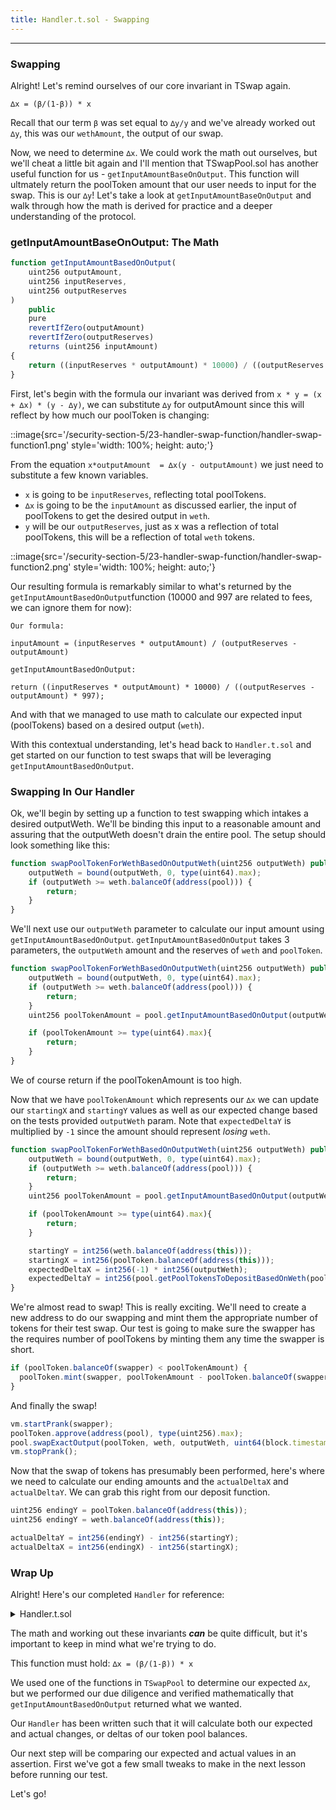 ```yaml
---
title: Handler.t.sol - Swapping
---
```


---

### Swapping

Alright! Let's remind ourselves of our core invariant in TSwap again.

```
∆x = (β/(1-β)) * x
```

Recall that our term `β` was set equal to `∆y/y` and we've already worked out `∆y`, this was our `wethAmount`, the output of our swap.

Now, we need to determine `∆x`. We could work the math out ourselves, but we'll cheat a little bit again and I'll mention that TSwapPool.sol has another useful function for us - `getInputAmountBaseOnOutput`. This function will ultmately return the poolToken amount that our user needs to input for the swap. This is our `∆y`! Let's take a look at `getInputAmountBaseOnOutput` and walk through how the math is derived for practice and a deeper understanding of the protocol.

### getInputAmountBaseOnOutput: The Math

```js
function getInputAmountBasedOnOutput(
    uint256 outputAmount,
    uint256 inputReserves,
    uint256 outputReserves
)
    public
    pure
    revertIfZero(outputAmount)
    revertIfZero(outputReserves)
    returns (uint256 inputAmount)
{
    return ((inputReserves * outputAmount) * 10000) / ((outputReserves - outputAmount) * 997);
}
```

First, let's begin with the formula our invariant was derived from `x * y = (x + ∆x) * (y - ∆y)`, we can substitute `∆y` for outputAmount since this will reflect by how much our poolToken is changing:

::image{src='/security-section-5/23-handler-swap-function/handler-swap-function1.png' style='width: 100%; height: auto;'}

From the equation `x*outputAmount  = ∆x(y - outputAmount)` we just need to substitute a few known variables.

- `x` is going to be `inputReserves`, reflecting total poolTokens.
- `∆x` is going to be the `inputAmount` as discussed earlier, the input of poolTokens to get the desired output in `weth`.
- `y` will be our `outputReserves`, just as x was a reflection of total poolTokens, this will be a reflection of total `weth` tokens.

::image{src='/security-section-5/23-handler-swap-function/handler-swap-function2.png' style='width: 100%; height: auto;'}

Our resulting formula is remarkably similar to what's returned by the `getInputAmountBasedOnOutput`function (10000 and 997 are related to fees, we can ignore them for now):

```
Our formula:

inputAmount = (inputReserves * outputAmount) / (outputReserves - outputAmount)

getInputAmountBasedOnOutput:

return ((inputReserves * outputAmount) * 10000) / ((outputReserves - outputAmount) * 997);
```

And with that we managed to use math to calculate our expected input (poolTokens) based on a desired output (`weth`).

With this contextual understanding, let's head back to `Handler.t.sol` and get started on our function to test swaps that will be leveraging `getInputAmountBasedOnOutput`.

### Swapping In Our Handler

Ok, we'll begin by setting up a function to test swapping which intakes a desired outputWeth. We'll be binding this input to a reasonable amount and assuring that the outputWeth doesn't drain the entire pool. The setup should look something like this:

```js
function swapPoolTokenForWethBasedOnOutputWeth(uint256 outputWeth) public {
    outputWeth = bound(outputWeth, 0, type(uint64).max);
    if (outputWeth >= weth.balanceOf(address(pool))) {
        return;
    }
}
```

We'll next use our `outputWeth` parameter to calculate our input amount using `getInputAmountBasedOnOutput`. `getInputAmountBasedOnOutput` takes 3 parameters, the `outputWeth` amount and the reserves of `weth` and `poolToken`.

```js
function swapPoolTokenForWethBasedOnOutputWeth(uint256 outputWeth) public {
    outputWeth = bound(outputWeth, 0, type(uint64).max);
    if (outputWeth >= weth.balanceOf(address(pool))) {
        return;
    }
    uint256 poolTokenAmount = pool.getInputAmountBasedOnOutput(outputWeth, poolToken.balanceOf(address(pool)), weth.balanceOf(address(pool)));

    if (poolTokenAmount >= type(uint64).max){
        return;
    }
}
```

We of course return if the poolTokenAmount is too high.

Now that we have `poolTokenAmount` which represents our `∆x` we can update our `startingX` and `startingY` values as well as our expected change based on the tests provided `outputWeth` param. Note that `expectedDeltaY` is multiplied by `-1` since the amount should represent _losing_ `weth`.

```js
function swapPoolTokenForWethBasedOnOutputWeth(uint256 outputWeth) public {
    outputWeth = bound(outputWeth, 0, type(uint64).max);
    if (outputWeth >= weth.balanceOf(address(pool))) {
        return;
    }
    uint256 poolTokenAmount = pool.getInputAmountBasedOnOutput(outputWeth, poolToken.balanceOf(address(pool)), weth.balanceOf(address(pool)));

    if (poolTokenAmount >= type(uint64).max){
        return;
    }

    startingY = int256(weth.balanceOf(address(this)));
    startingX = int256(poolToken.balanceOf(address(this)));
    expectedDeltaX = int256(-1) * int256(outputWeth);
    expectedDeltaY = int256(pool.getPoolTokensToDepositBasedOnWeth(poolTokenAmount));
}
```

We're almost read to swap! This is really exciting. We'll need to create a new address to do our swapping and mint them the appropriate number of tokens for their test swap. Our test is going to make sure the swapper has the requires number of poolTokens by minting them any time the swapper is short.

```js
if (poolToken.balanceOf(swapper) < poolTokenAmount) {
  poolToken.mint(swapper, poolTokenAmount - poolToken.balanceOf(swapper) + 1);
}
```

And finally the swap!

```js
vm.startPrank(swapper);
poolToken.approve(address(pool), type(uint256).max);
pool.swapExactOutput(poolToken, weth, outputWeth, uint64(block.timestamp));
vm.stopPrank();
```

Now that the swap of tokens has presumably been performed, here's where we need to calculate our ending amounts and the `actualDeltaX` and `actualDeltaY`. We can grab this right from our deposit function.

```js
uint256 endingY = poolToken.balanceOf(address(this));
uint256 endingY = weth.balanceOf(address(this));

actualDeltaY = int256(endingY) - int256(startingY);
actualDeltaX = int256(endingX) - int256(startingX);
```

### Wrap Up

Alright! Here's our completed `Handler` for reference:

<details>
<summary>Handler.t.sol</summary>

```js
// SPDX-License-Identifier: MIT

pragma solidity ^0.8.20;

import { Test, console2 } from "forge-std/Test.sol";
import { TSwapPool } from "../../src/TSwapPool.sol";
import { ERC20Mock } from "../mocks/ERC20Mock.sol";

contract Handler is Test {
    TSwapPool pool;
    ERC20Mock weth;
    ERC20Mock poolToken;

    address liquidityProvider = makeAddr("lp");
    address swapper = makeAddr("swapper");

    // Ghost Variables - variables that only exist in our Handler
    int256 public actualDeltaY;
    int256 public expectedDeltaY;

    int256 public actualDeltaX;
    int256 public expectedDeltaX;

    int256 public startingX;
    int256 public startingY;

    constructor(TSwapPool _pool) {
        pool = _pool;
        weth = ERC20Mock(_pool.getWeth());
        poolToken = ERC20Mock(_pool.getPoolToken());
    }

    function deposit(uint256 wethAmount) public {
        wethAmount = bound(wethAmount, 0, weth.balanceOf(address(pool)));

        startingY = int256(poolToken.balanceOf(address(pool)));
        startingX = int256(weth.balanceOf(address(pool)));

        expectedDeltaX = int256(wethAmount);
        expectedDeltaY = int256(pool.getPoolTokensToDepositBasedOnWeth(wethAmount));

        vm.startPrank(liquidityProvider);
        weth.mint(liquidityProvider, wethAmount);
        poolToken.mint(liquidityProvider, uint256(expectedDeltaX));
        weth.approve(address(pool), type(uint256).max);
        poolToken.approve(address(pool), type(uint256).max);

        // Deposit
        pool.deposit(wethAmount, 0, uint256(expectedDeltaX), uint64(block.timestamp));
        vm.stopPrank();

        uint256 endingX = poolToken.balanceOf(address(pool));
        uint256 endingY = weth.balanceOf(address(pool));

        // sell tokens == x == poolTokens
        actualDeltaY = int256(endingX) - int256(startingY);
        actualDeltaX = int256(endingY) - int256(startingX);
    }

    function swapPoolTokenForWethBasedOnOutputWeth(uint256 outputWeth) public {
        if (weth.balanceOf(address(pool)) <= pool.getMinimumWethDepositAmount()) {
            return;
        }
        outputWeth = bound(outputWeth, pool.getMinimumWethDepositAmount(), type(uint64).max);
        if (outputWeth >= weth.balanceOf(address(pool))) {
            return;
        }
        uint256 poolTokenAmount = pool.getInputAmountBasedOnOutput(
            outputWeth, poolToken.balanceOf(address(pool)), type(uint64).max);

        startingY = int256(poolToken.balanceOf(address(pool)));
        startingX = int256(weth.balanceOf(address(pool)));

        expectedDeltaX = int256(-1) * int256(outputWeth);
        expectedDeltaY = int256(poolTokenAmount);

        if (poolToken.balanceOf(swapper) < poolTokenAmount) {
            poolToken.mint(swapper, poolTokenAmount - poolToken.balanceOf(swapper) + 1);
        }
        vm.startPrank(swapper);
        poolToken.approve(address(pool), type(uint256).max);
        pool.swapExactOutput(poolToken, weth, outputWeth, uint64(block.timestamp));
        vm.stopPrank();

        uint256 endingY = poolToken.balanceOf(address(pool));
        uint256 endingX = weth.balanceOf(address(pool));

        actualDeltaY = int256(endingY) - int256(startingY);
        actualDeltaX = int256(endingX) - int256(startingX);
    }
}



```

</details>

The math and working out these invariants **_can_** be quite difficult, but it's important to keep in mind what we're trying to do.

This function must hold:
`∆x = (β/(1-β)) * x`

We used one of the functions in `TSwapPool` to determine our expected `∆x`, but we performed our due diligence and verified mathematically that `getInputAmountBasedOnOutput` returned what we wanted.

Our `Handler` has been written such that it will calculate both our expected and actual changes, or deltas of our token pool balances.

Our next step will be comparing our expected and actual values in an assertion. First we've got a few small tweaks to make in the next lesson before running our test.

Let's go!
